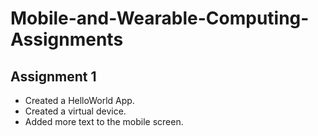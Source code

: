# Mobile-and-Wearable-Computing-Assignments

## Assignment 1
- Created a HelloWorld App.
- Created a virtual device.
- Added more text to the mobile screen.
